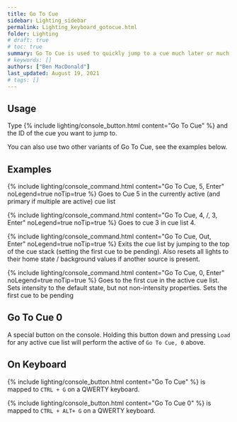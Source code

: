 ```yaml
---
title: Go To Cue
sidebar: Lighting_sidebar
permalink: Lighting_keyboard_gotocue.html
folder: Lighting
# draft: true
# toc: true
summary: Go To Cue is used to quickly jump to a cue much later or much earlier than the current cue. It can also be used to jump to a cue in a different cue list.
# keywords: []
authors: ["Ben MacDonald"]
last_updated: August 19, 2021
# tags: []
---
```


## Usage
Type {% include lighting/console_button.html content="Go To Cue" %} and the ID of the cue you want to jump to.

You can also use two other variants of Go To Cue, see the examples below.
## Examples
{% include lighting/console_command.html content="Go To Cue, 5, Enter" noLegend=true noTip=true %}
Goes to Cue 5 in the currently active (and primary if multiple are active) cue list

{% include lighting/console_command.html content="Go To Cue, 4, /, 3, Enter" noLegend=true noTip=true %}
Goes to cue 3 in cue list 4.

{% include lighting/console_command.html content="Go To Cue, Out, Enter" noLegend=true noTip=true %}
Exits the cue list by jumping to the top of the cue stack (setting the first cue to be pending). Also resets all lights to their home state / background values if another source is present.

{% include lighting/console_command.html content="Go To Cue, 0, Enter" noLegend=true noTip=true %}
Goes to the first cue in the active cue list. Sets intensity to the default state, but not non-intensity properties. Sets the first cue to be pending

## Go To Cue 0
A special button on the console. Holding this button down and pressing `Load` for any active cue list will perform the active of `Go To Cue, 0` above.

## On Keyboard
{% include lighting/console_button.html content="Go To Cue" %} is mapped to `CTRL + G` on a QWERTY keyboard.

{% include lighting/console_button.html content="Go To Cue 0" %} is mapped to `CTRL + ALT+ G` on a QWERTY keyboard.